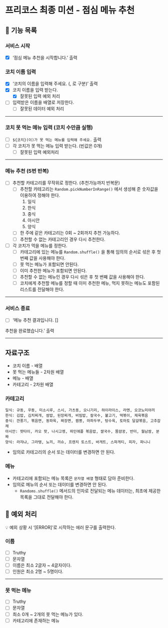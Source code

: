 # 프리코스 최종 미션 - 점심 메뉴 추천

## 🚀 기능 목록

### 서비스 시작

- [x] ‘점심 메뉴 추천을 시작합니다.’ 출력

### 코치 이름 입력

- [x] ‘코치의 이름을 입력해 주세요. (, 로 구분)’ 출력
- [x] 코치 이름을 입력 받는다.
  - [x] 잘못된 입력 예외 처리
- [ ] 입력받은 이름을 배열로 저장한다.
  - [ ] 잘못된 데이터 예외 처리

---

### 코치 못 먹는 메뉴 입력 (코치 수만큼 실행)

- [ ] `${코치}(이)가 못 먹는 메뉴를 입력해 주세요.` 출력
- [ ] 각 코치가 못 먹는 메뉴 입력 받는다. (빈값은 0개)
  - [ ] 잘못된 입력 예외처리

---

### 메뉴 추천 (5번 반복)

- [ ] 추천할 카테고리를 무작위로 정한다. (추천가능까지 반복문)
  - [ ] 추천할 카테고리는 `Random.pickNumberInRange()` 에서 생성해 준 숫자값을 이용하여 정해야 한다.
    1. 일식
    2. 한식
    3. 중식
    4. 아시안
    5. 양식
  - [ ] 한 주에 같은 카테고리는 0회 ~ 2회까지 추천 가능하다.
  - [ ] 추천할 수 없는 카테고리인 경우 다시 추천한다.
- [ ] 각 코치가 먹을 메뉴를 정한다.
  - [ ] 카테고리에 있는 메뉴를 `Random.shuffle()` 을 통해 임의의 순서로 섞은 후 첫 번째 값을 사용해야 한다.
  - [ ] 못 먹는 메뉴가 포함되면 안된다.
  - [ ] 이미 추천한 메뉴가 포함되면 안된다.
  - [ ] 추천할 수 없는 메뉴인 경우 다시 섞은 후 첫 번째 값을 사용해야 한다.
  - [ ] 코치에게 추천할 메뉴를 정할 때 이미 추천한 메뉴, 먹지 못하는 메뉴도 포함된 리스트를 전달해야 한다.

---

### 서비스 종료

- [ ] ‘메뉴 추천 결과입니다.
      []

추천을 완료했습니다.’ 출력

---

## 자료구조

- 코치 이름 - 배열
- 못 먹는 메뉴들 - 2차원 배열
- 메뉴 - 배열
- 카테고리 - 2차원 배열

### 카테고리

```
일식: 규동, 우동, 미소시루, 스시, 가츠동, 오니기리, 하이라이스, 라멘, 오코노미야끼
한식: 김밥, 김치찌개, 쌈밥, 된장찌개, 비빔밥, 칼국수, 불고기, 떡볶이, 제육볶음
중식: 깐풍기, 볶음면, 동파육, 짜장면, 짬뽕, 마파두부, 탕수육, 토마토 달걀볶음, 고추잡채
아시안: 팟타이, 카오 팟, 나시고렝, 파인애플 볶음밥, 쌀국수, 똠얌꿍, 반미, 월남쌈, 분짜
양식: 라자냐, 그라탱, 뇨끼, 끼슈, 프렌치 토스트, 바게트, 스파게티, 피자, 파니니
```

- 임의로 카테고리의 순서 또는 데이터를 변경하면 안 된다.

### 메뉴

- 카테고리에 포함되는 메뉴 목록은 `문자열 배열` 형태로 담아 준비한다.
- 임의로 메뉴의 순서 또는 데이터를 변경하면 안 된다.
  - `Randoms.shuffle()` 메서드의 인자로 전달되는 메뉴 데이터는, 최초에 제공한 목록을 그대로 전달해야 한다.

## 🧨 예외 처리

<aside>
💡 예외 상황 시 ‘[ERROR]’로 시작하는 에러 문구를 출력한다.

</aside>

### 이름

- [ ] Truthy
- [ ] 문자열
- [ ] 이름은 최소 2글자 ~ 4글자이다.
- [ ] 인원은 최소 2명 ~ 5명이다.

---

### 못 먹는 메뉴

- [ ] Truthy
- [ ] 문자열
- [ ] 최소 0개 ~ 2개의 못 먹는 메뉴가 있다.
- [ ] 카테고리에 존재하는 메뉴

